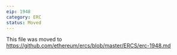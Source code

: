 ```yaml
---
eip: 1948
category: ERC
status: Moved
---
```


This file was moved to https://github.com/ethereum/ercs/blob/master/ERCS/erc-1948.md
